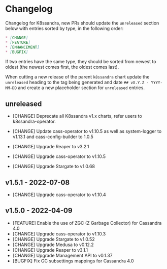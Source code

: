 # Changelog

Changelog for K8ssandra, new PRs should update the `unreleased` section below with entries sorted by type, in the 
following order:

```markdown
* [CHANGE]
* [FEATURE]
* [ENHANCEMENT]
* [BUGFIX]
```

If two entries have the same type, they should be sorted from newest to oldest (the newest comes first, the oldest comes 
last).

When cutting a new release of the parent `k8ssandra` chart update the `unreleased` heading to the tag being generated 
and date `## vX.Y.Z - YYYY-MM-DD` and create a new placeholder section for  `unreleased` entries.

## unreleased
* [CHANGE] Deprecate all K8ssandra v1.x charts, refer users to k8ssandra-operator.

* [CHANGE] Update cass-operator to v1.10.5 as well as system-logger to v1.13.1 and cass-config-builder to 1.0.5

* [CHANGE] Upgrade Reaper to v3.2.1
* [CHANGE] Upgrade cass-operator to v1.10.5
* [CHANGE] Upgrade Stargate to v1.0.68

## v1.5.1 - 2022-07-08

* [CHANGE] Upgrade cass-operator to v1.10.4

## v1.5.0 - 2022-04-09

* [FEATURE] Enable the use of ZGC (Z Garbage Collector) for Cassandra 4.0
* [CHANGE] Upgrade cass-operator to v1.10.3
* [CHANGE] Upgrade Stargate to v1.0.52
* [CHANGE] Upgrade Medusa to v0.12.2
* [CHANGE] Upgrade Reaper to v3.1.1
* [CHANGE] Upgrade Management API to v0.1.37
* [BUGFIX] Fix GC subsettings mappings for Cassandra 4.0
